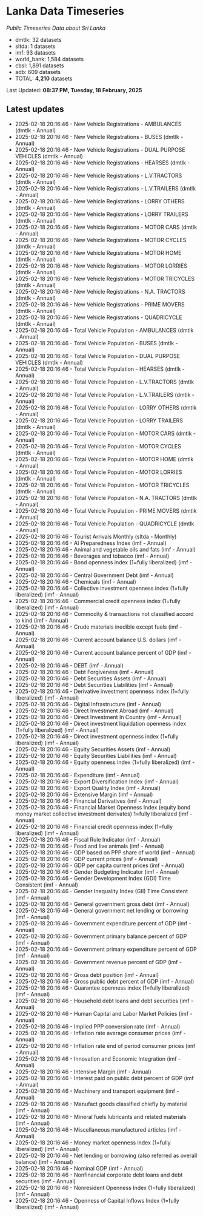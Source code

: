 # Lanka Data Timeseries
*Public Timeseries Data about Sri Lanka*

* dmtlk: 32 datasets
* sltda: 1 datasets
* imf: 93 datasets
* world_bank: 1,584 datasets
* cbsl: 1,891 datasets
* adb: 609 datasets
* TOTAL: **4,210** datasets

Last Updated: **08:37 PM, Tuesday, 18 February, 2025**

## Latest updates

* 2025-02-18 20:16:46 - New Vehicle Registrations - AMBULANCES (dmtlk - Annual)
* 2025-02-18 20:16:46 - New Vehicle Registrations - BUSES (dmtlk - Annual)
* 2025-02-18 20:16:46 - New Vehicle Registrations - DUAL PURPOSE VEHICLES (dmtlk - Annual)
* 2025-02-18 20:16:46 - New Vehicle Registrations - HEARSES (dmtlk - Annual)
* 2025-02-18 20:16:46 - New Vehicle Registrations - L.V.TRACTORS (dmtlk - Annual)
* 2025-02-18 20:16:46 - New Vehicle Registrations - L.V.TRAILERS (dmtlk - Annual)
* 2025-02-18 20:16:46 - New Vehicle Registrations - LORRY OTHERS (dmtlk - Annual)
* 2025-02-18 20:16:46 - New Vehicle Registrations - LORRY TRAILERS (dmtlk - Annual)
* 2025-02-18 20:16:46 - New Vehicle Registrations - MOTOR CARS (dmtlk - Annual)
* 2025-02-18 20:16:46 - New Vehicle Registrations - MOTOR CYCLES (dmtlk - Annual)
* 2025-02-18 20:16:46 - New Vehicle Registrations - MOTOR HOME (dmtlk - Annual)
* 2025-02-18 20:16:46 - New Vehicle Registrations - MOTOR LORRIES (dmtlk - Annual)
* 2025-02-18 20:16:46 - New Vehicle Registrations - MOTOR TRICYCLES (dmtlk - Annual)
* 2025-02-18 20:16:46 - New Vehicle Registrations - N.A. TRACTORS (dmtlk - Annual)
* 2025-02-18 20:16:46 - New Vehicle Registrations - PRIME MOVERS (dmtlk - Annual)
* 2025-02-18 20:16:46 - New Vehicle Registrations - QUADRICYCLE (dmtlk - Annual)
* 2025-02-18 20:16:46 - Total Vehicle Population - AMBULANCES (dmtlk - Annual)
* 2025-02-18 20:16:46 - Total Vehicle Population - BUSES (dmtlk - Annual)
* 2025-02-18 20:16:46 - Total Vehicle Population - DUAL PURPOSE VEHICLES (dmtlk - Annual)
* 2025-02-18 20:16:46 - Total Vehicle Population - HEARSES (dmtlk - Annual)
* 2025-02-18 20:16:46 - Total Vehicle Population - L.V.TRACTORS (dmtlk - Annual)
* 2025-02-18 20:16:46 - Total Vehicle Population - L.V.TRAILERS (dmtlk - Annual)
* 2025-02-18 20:16:46 - Total Vehicle Population - LORRY OTHERS (dmtlk - Annual)
* 2025-02-18 20:16:46 - Total Vehicle Population - LORRY TRAILERS (dmtlk - Annual)
* 2025-02-18 20:16:46 - Total Vehicle Population - MOTOR CARS (dmtlk - Annual)
* 2025-02-18 20:16:46 - Total Vehicle Population - MOTOR CYCLES (dmtlk - Annual)
* 2025-02-18 20:16:46 - Total Vehicle Population - MOTOR HOME (dmtlk - Annual)
* 2025-02-18 20:16:46 - Total Vehicle Population - MOTOR LORRIES (dmtlk - Annual)
* 2025-02-18 20:16:46 - Total Vehicle Population - MOTOR TRICYCLES (dmtlk - Annual)
* 2025-02-18 20:16:46 - Total Vehicle Population - N.A. TRACTORS (dmtlk - Annual)
* 2025-02-18 20:16:46 - Total Vehicle Population - PRIME MOVERS (dmtlk - Annual)
* 2025-02-18 20:16:46 - Total Vehicle Population - QUADRICYCLE (dmtlk - Annual)
* 2025-02-18 20:16:46 - Tourist Arrivals Monthly (sltda - Monthly)
* 2025-02-18 20:16:46 - AI Preparedness Index (imf - Annual)
* 2025-02-18 20:16:46 - Animal and vegetable oils and fats (imf - Annual)
* 2025-02-18 20:16:46 - Beverages and tobacco (imf - Annual)
* 2025-02-18 20:16:46 - Bond openness index (1=fully liberalized) (imf - Annual)
* 2025-02-18 20:16:46 - Central Government Debt (imf - Annual)
* 2025-02-18 20:16:46 - Chemicals (imf - Annual)
* 2025-02-18 20:16:46 - Collective investment openness index (1=fully liberalized) (imf - Annual)
* 2025-02-18 20:16:46 - Commercial credit openness index (1=fully liberalized) (imf - Annual)
* 2025-02-18 20:16:46 - Commodity & transactions not classified accord to kind (imf - Annual)
* 2025-02-18 20:16:46 - Crude materials inedible except fuels (imf - Annual)
* 2025-02-18 20:16:46 - Current account balance U.S. dollars (imf - Annual)
* 2025-02-18 20:16:46 - Current account balance percent of GDP (imf - Annual)
* 2025-02-18 20:16:46 - DEBT (imf - Annual)
* 2025-02-18 20:16:46 - Debt Forgiveness (imf - Annual)
* 2025-02-18 20:16:46 - Debt Securities Assets (imf - Annual)
* 2025-02-18 20:16:46 - Debt Securities Liabilities (imf - Annual)
* 2025-02-18 20:16:46 - Derivative investment openness index (1=fully liberalized) (imf - Annual)
* 2025-02-18 20:16:46 - Digital Infrastructure (imf - Annual)
* 2025-02-18 20:16:46 - Direct Investment Abroad (imf - Annual)
* 2025-02-18 20:16:46 - Direct Investment In Country (imf - Annual)
* 2025-02-18 20:16:46 - Direct investment liquidation openness index (1=fully liberalized) (imf - Annual)
* 2025-02-18 20:16:46 - Direct investment openness index (1=fully liberalized) (imf - Annual)
* 2025-02-18 20:16:46 - Equity Securities Assets (imf - Annual)
* 2025-02-18 20:16:46 - Equity Securities Liabilities (imf - Annual)
* 2025-02-18 20:16:46 - Equity openness index (1=fully liberalized) (imf - Annual)
* 2025-02-18 20:16:46 - Expenditure (imf - Annual)
* 2025-02-18 20:16:46 - Export Diversification Index (imf - Annual)
* 2025-02-18 20:16:46 - Export Quality Index (imf - Annual)
* 2025-02-18 20:16:46 - Extensive Margin (imf - Annual)
* 2025-02-18 20:16:46 - Financial Derivatives (imf - Annual)
* 2025-02-18 20:16:46 - Financial Market Openness Index (equity bond money market collective investment derivates) 1=fully liberalized (imf - Annual)
* 2025-02-18 20:16:46 - Financial credit openness index (1=fully liberalized) (imf - Annual)
* 2025-02-18 20:16:46 - Fiscal Rule Indicator (imf - Annual)
* 2025-02-18 20:16:46 - Food and live animals (imf - Annual)
* 2025-02-18 20:16:46 - GDP based on PPP share of world (imf - Annual)
* 2025-02-18 20:16:46 - GDP current prices (imf - Annual)
* 2025-02-18 20:16:46 - GDP per capita current prices (imf - Annual)
* 2025-02-18 20:16:46 - Gender Budgeting Indicator (imf - Annual)
* 2025-02-18 20:16:46 - Gender Development Index (GDI) Time Consistent (imf - Annual)
* 2025-02-18 20:16:46 - Gender Inequality Index (GII) Time Consistent (imf - Annual)
* 2025-02-18 20:16:46 - General government gross debt (imf - Annual)
* 2025-02-18 20:16:46 - General government net lending or borrowing (imf - Annual)
* 2025-02-18 20:16:46 - Government expenditure percent of GDP (imf - Annual)
* 2025-02-18 20:16:46 - Government primary balance percent of GDP (imf - Annual)
* 2025-02-18 20:16:46 - Government primary expenditure percent of GDP (imf - Annual)
* 2025-02-18 20:16:46 - Government revenue percent of GDP (imf - Annual)
* 2025-02-18 20:16:46 - Gross debt position (imf - Annual)
* 2025-02-18 20:16:46 - Gross public debt percent of GDP (imf - Annual)
* 2025-02-18 20:16:46 - Guarantee openness index (1=fully liberalized) (imf - Annual)
* 2025-02-18 20:16:46 - Household debt loans and debt securities (imf - Annual)
* 2025-02-18 20:16:46 - Human Capital and Labor Market Policies (imf - Annual)
* 2025-02-18 20:16:46 - Implied PPP conversion rate (imf - Annual)
* 2025-02-18 20:16:46 - Inflation rate average consumer prices (imf - Annual)
* 2025-02-18 20:16:46 - Inflation rate end of period consumer prices (imf - Annual)
* 2025-02-18 20:16:46 - Innovation and Economic Integration (imf - Annual)
* 2025-02-18 20:16:46 - Intensive Margin (imf - Annual)
* 2025-02-18 20:16:46 - Interest paid on public debt percent of GDP (imf - Annual)
* 2025-02-18 20:16:46 - Machinery and transport equipment (imf - Annual)
* 2025-02-18 20:16:46 - Manufact goods classified chiefly by material (imf - Annual)
* 2025-02-18 20:16:46 - Mineral fuels lubricants and related materials (imf - Annual)
* 2025-02-18 20:16:46 - Miscellaneous manufactured articles (imf - Annual)
* 2025-02-18 20:16:46 - Money market openness index (1=fully liberalized) (imf - Annual)
* 2025-02-18 20:16:46 - Net lending or borrowing (also referred as overall balance) (imf - Annual)
* 2025-02-18 20:16:46 - Nominal GDP (imf - Annual)
* 2025-02-18 20:16:46 - Nonfinancial corporate debt loans and debt securities (imf - Annual)
* 2025-02-18 20:16:46 - Nonresident Openness Index (1=fully liberalized) (imf - Annual)
* 2025-02-18 20:16:46 - Openness of Capital Inflows Index (1=fully liberalized) (imf - Annual)